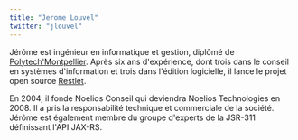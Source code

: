 ```yaml
---
title: "Jerome Louvel"
twitter: "jlouvel"
---
```


Jérôme est ingénieur en informatique et gestion, diplômé de
[Polytech'Montpellier](http://www.polytech.univ-montp2.fr/). Après six
ans d'expérience, dont trois dans le conseil en systèmes d'information
et trois dans l'édition logicielle, il lance le projet open source
[Restlet](http://www.restlet.org/).

En 2004, il fonde Noelios Conseil qui deviendra Noelios Technologies en
2008. Il a pris la responsabilité technique et commerciale de la
société. Jérôme est également membre du groupe d'experts de la JSR-311
définissant l'API JAX-RS.

